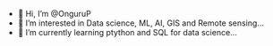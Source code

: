 - 👋 Hi, I’m @OnguruP
- 👀 I’m interested in Data science, ML, AI, GIS and Remote sensing...
- 🌱 I’m currently learning ptython and SQL for data science...

<!---
OnguruP/OnguruP is a ✨ special ✨ repository because its `README.md` (this file) appears on your GitHub profile.
You can click the Preview link to take a look at your changes.
--->
